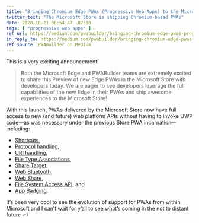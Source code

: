 ```yaml
---
title: "Bringing Chromium Edge PWAs (Progressive Web Apps) to the Microsoft Store"
twitter_text: "The Microsoft Store is shipping Chromium-based PWAs"
date: 2020-10-21 06:54:47 -07:00
tags: [ "progressive web apps" ]
ref_url: https://medium.com/pwabuilder/bringing-chromium-edge-pwas-progressive-web-apps-to-the-microsoft-store-c0bd07914ed9
in_reply_to: https://medium.com/pwabuilder/bringing-chromium-edge-pwas-progressive-web-apps-to-the-microsoft-store-c0bd07914ed9
ref_source: PWABuilder on Medium
---
```


This is a very exciting announcement!

> Both the Microsoft Edge and PWABuilder teams are extremely excited to share this Preview of new Edge PWAs in the Microsoft Store with developers today. We are eager to see developers leverage the full capabilities of the new Edge in their PWAs and ship awesome experiences to the Microsoft Store!

<!-- more -->

With this launch, PWAs delivered by the Microsoft Store now have full access to new (and future) web platform APIs without having to invoke UWP code—as was necessary under the previous Store PWA incarnation—including:

* [Shortcuts](https://developer.mozilla.org/docs/Web/Manifest/shortcuts),
* [Protocol handling](https://github.com/MicrosoftEdge/MSEdgeExplainers/blob/main/URLProtocolHandler/explainer.md),
* [URI handling](https://github.com/WICG/pwa-url-handler/blob/master/explainer.md),
* [File Type Associations](https://github.com/WICG/file-handling/blob/master/explainer.md),
* [Share Target](https://wicg.github.io/web-share-target/),
* [Web Bluetooth](https://webbluetoothcg.github.io/web-bluetooth/),
* [Web Share](https://developer.mozilla.org/docs/Web/API/Navigator/share),
* [File System Access API](https://wicg.github.io/file-system-access/), and
* [App Badging](https://wicg.github.io/badging/).

It’s been very cool to see the evolution of support for PWAs from within Microsoft and I can’t wait for y’all to see what’s coming in the not to distant future :-)
